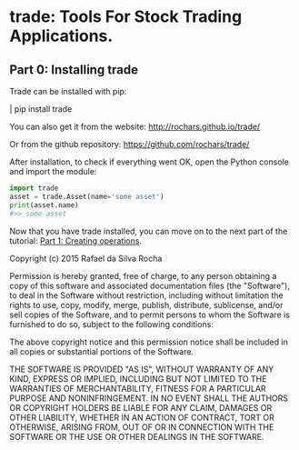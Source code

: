 # trade: Tools For Stock Trading Applications.

## Part 0: Installing trade
Trade can be installed with pip:

| pip install trade

You can also get it from the website:
http://rochars.github.io/trade/

Or from the github repository:
https://github.com/rochars/trade/

After installation, to check if everything went OK, open the Python
console and import the module:

```python
import trade
asset = trade.Asset(name='some asset')
print(asset.name)
#>> some asset
```

Now that you have trade installed, you can move on to the next part of the
tutorial: [Part 1: Creating operations](part_1).


Copyright (c) 2015 Rafael da Silva Rocha

Permission is hereby granted, free of charge, to any person obtaining a copy
of this software and associated documentation files (the "Software"), to deal
in the Software without restriction, including without limitation the rights
to use, copy, modify, merge, publish, distribute, sublicense, and/or sell
copies of the Software, and to permit persons to whom the Software is
furnished to do so, subject to the following conditions:

The above copyright notice and this permission notice shall be included in
all copies or substantial portions of the Software.

THE SOFTWARE IS PROVIDED "AS IS", WITHOUT WARRANTY OF ANY KIND, EXPRESS OR
IMPLIED, INCLUDING BUT NOT LIMITED TO THE WARRANTIES OF MERCHANTABILITY,
FITNESS FOR A PARTICULAR PURPOSE AND NONINFRINGEMENT. IN NO EVENT SHALL THE
AUTHORS OR COPYRIGHT HOLDERS BE LIABLE FOR ANY CLAIM, DAMAGES OR OTHER
LIABILITY, WHETHER IN AN ACTION OF CONTRACT, TORT OR OTHERWISE, ARISING FROM,
OUT OF OR IN CONNECTION WITH THE SOFTWARE OR THE USE OR OTHER DEALINGS IN
THE SOFTWARE.
